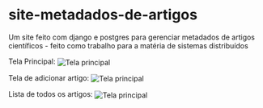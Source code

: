 # site-metadados-de-artigos
Um site feito com django e postgres para gerenciar metadados de artigos científicos - feito como trabalho para a matéria de sistemas distribuídos

Tela Principal:
<img src="https://i.imgur.com/9zMbzhe.png" align="center" alt="Tela principal">

Tela de adicionar artigo:
<img src="https://i.imgur.com/A2n5rPU.png" align="center" alt="Tela principal">

Lista de todos os artigos:
<img src="https://i.imgur.com/rHOgJQl.png" align="center" alt="Tela principal">
